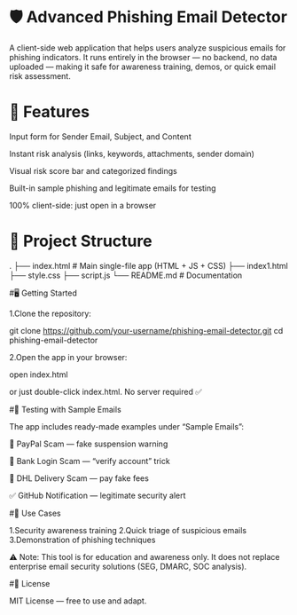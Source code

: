# 🛡️ Advanced Phishing Email Detector

A client-side web application that helps users analyze suspicious emails for phishing indicators.
It runs entirely in the browser — no backend, no data uploaded — making it safe for awareness training, demos, or quick email risk assessment.

# 🚀 Features

Input form for Sender Email, Subject, and Content

Instant risk analysis (links, keywords, attachments, sender domain)

Visual risk score bar and categorized findings

Built-in sample phishing and legitimate emails for testing

100% client-side: just open in a browser

# 📂 Project Structure
.
├── index.html   # Main single-file app (HTML + JS + CSS)
├── index1.html
├── style.css
├── script.js
└── README.md         # Documentation

#🖥️ Getting Started

1.Clone the repository:

git clone https://github.com/your-username/phishing-email-detector.git
cd phishing-email-detector

2.Open the app in your browser:

open index.html

or just double-click index.html.
No server required ✅

#🧪 Testing with Sample Emails

The app includes ready-made examples under “Sample Emails”:

🛑 PayPal Scam — fake suspension warning

🛑 Bank Login Scam — “verify account” trick

🛑 DHL Delivery Scam — pay fake fees

✅ GitHub Notification — legitimate security alert

#📌 Use Cases

1.Security awareness training
2.Quick triage of suspicious emails
3.Demonstration of phishing techniques

⚠️ Note: This tool is for education and awareness only.
It does not replace enterprise email security solutions (SEG, DMARC, SOC analysis).

#📜 License

MIT License — free to use and adapt.
